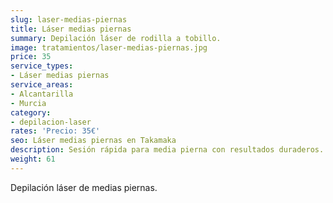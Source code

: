 ```yaml
---
slug: laser-medias-piernas
title: Láser medias piernas
summary: Depilación láser de rodilla a tobillo.
image: tratamientos/laser-medias-piernas.jpg
price: 35
service_types:
- Láser medias piernas
service_areas:
- Alcantarilla
- Murcia
category:
- depilacion-laser
rates: 'Precio: 35€'
seo: Láser medias piernas en Takamaka
description: Sesión rápida para media pierna con resultados duraderos.
weight: 61
---
```


Depilación láser de medias piernas.
